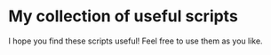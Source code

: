 # My collection of useful scripts

I hope you find these scripts useful! Feel free to use them as you like.
